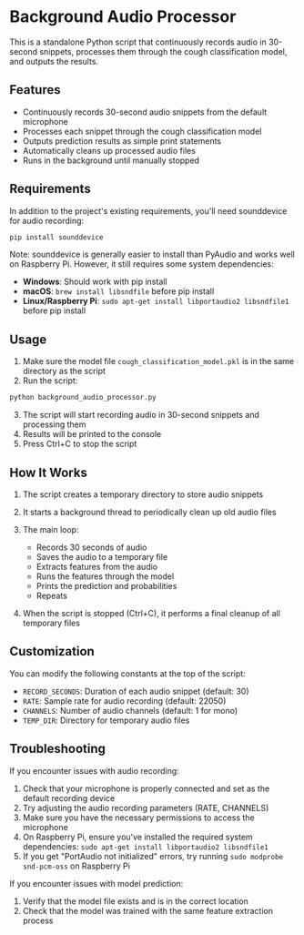 # Background Audio Processor

This is a standalone Python script that continuously records audio in 30-second snippets, processes them through the cough classification model, and outputs the results.

## Features

- Continuously records 30-second audio snippets from the default microphone
- Processes each snippet through the cough classification model
- Outputs prediction results as simple print statements
- Automatically cleans up processed audio files
- Runs in the background until manually stopped

## Requirements

In addition to the project's existing requirements, you'll need sounddevice for audio recording:

```bash
pip install sounddevice
```

Note: sounddevice is generally easier to install than PyAudio and works well on Raspberry Pi. However, it still requires some system dependencies:

- **Windows**: Should work with pip install
- **macOS**: `brew install libsndfile` before pip install
- **Linux/Raspberry Pi**: `sudo apt-get install libportaudio2 libsndfile1` before pip install

## Usage

1. Make sure the model file `cough_classification_model.pkl` is in the same directory as the script
2. Run the script:

```bash
python background_audio_processor.py
```

3. The script will start recording audio in 30-second snippets and processing them
4. Results will be printed to the console
5. Press Ctrl+C to stop the script

## How It Works

1. The script creates a temporary directory to store audio snippets
2. It starts a background thread to periodically clean up old audio files
3. The main loop:
   - Records 30 seconds of audio
   - Saves the audio to a temporary file
   - Extracts features from the audio
   - Runs the features through the model
   - Prints the prediction and probabilities
   - Repeats

4. When the script is stopped (Ctrl+C), it performs a final cleanup of all temporary files

## Customization

You can modify the following constants at the top of the script:

- `RECORD_SECONDS`: Duration of each audio snippet (default: 30)
- `RATE`: Sample rate for audio recording (default: 22050)
- `CHANNELS`: Number of audio channels (default: 1 for mono)
- `TEMP_DIR`: Directory for temporary audio files

## Troubleshooting

If you encounter issues with audio recording:

1. Check that your microphone is properly connected and set as the default recording device
2. Try adjusting the audio recording parameters (RATE, CHANNELS)
3. Make sure you have the necessary permissions to access the microphone
4. On Raspberry Pi, ensure you've installed the required system dependencies: `sudo apt-get install libportaudio2 libsndfile1`
5. If you get "PortAudio not initialized" errors, try running `sudo modprobe snd-pcm-oss` on Raspberry Pi

If you encounter issues with model prediction:

1. Verify that the model file exists and is in the correct location
2. Check that the model was trained with the same feature extraction process
